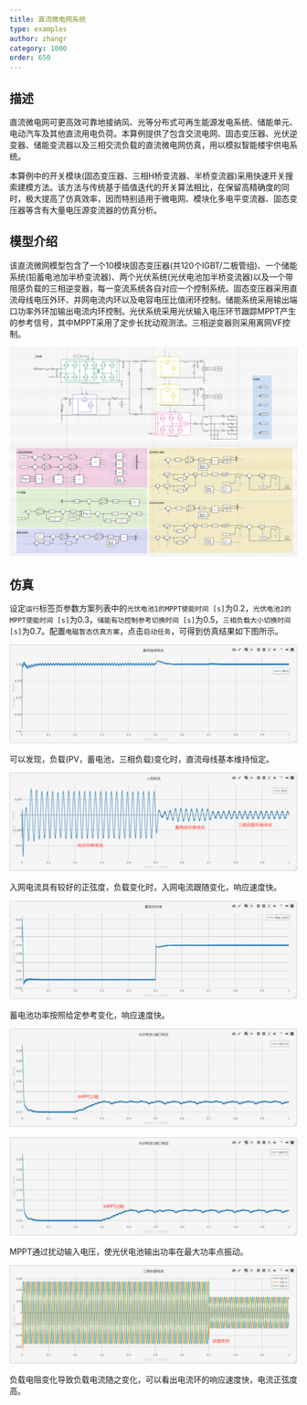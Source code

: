 ```yaml
---
title: 直流微电网系统
type: examples
author: zhangr
category: 1000
order: 650
---
```


## 描述
直流微电网可更高效可靠地接纳风、光等分布式可再生能源发电系统、储能单元、电动汽车及其他直流用电负荷。本算例提供了包含交流电网、固态变压器、光伏逆变器、储能变流器以及三相交流负载的直流微电网仿真，用以模拟智能楼宇供电系统。

本算例中的开关模块(固态变压器、三相H桥变流器、半桥变流器)采用快速开关搜索建模方法。该方法与传统基于插值迭代的开关算法相比，在保留高精确度的同时，极大提高了仿真效率，因而特别适用于微电网、模块化多电平变流器、固态变压器等含有大量电压源变流器的仿真分析。

## 模型介绍
该直流微网模型包含了一个10模块固态变压器(共120个IGBT/二极管组)、一个储能系统(铅蓄电池加半桥变流器)、两个光伏系统(光伏电池加半桥变流器)以及一个带阻感负载的三相逆变器，每一变流系统各自对应一个控制系统。固态变压器采用直流母线电压外环、并网电流内环以及电容电压比值闭环控制。储能系统采用输出端口功率外环加输出电流内环控制。光伏系统采用光伏输入电压环节跟踪MPPT产生的参考信号，其中MPPT采用了定步长扰动观测法。三相逆变器则采用离网VF控制。

![直流微网的仿真电路图](./拓扑.png "拓扑图")

## 仿真

设定`运行`标签页参数方案列表中的`光伏电池1的MPPT使能时间 [s]`为0.2，`光伏电池2的MPPT使能时间 [s]`为0.3，`储能有功控制参考切换时间 [s]`为0.5，`三相负载大小切换时间 [s]`为0.7。配置`电磁暂态仿真方案`，点击`启动任务`，可得到仿真结果如下图所示。

![直流母线电压](./DCGrid2.png "仿真结果图")

可以发现，负载(PV，蓄电池，三相负载)变化时，直流母线基本维持恒定。

![入网电流](./DCGrid3.png "仿真结果图")

入网电流具有较好的正弦度，负载变化时，入网电流跟随变化，响应速度快。

![蓄电池功率](./DCGrid4.png "仿真结果图")

蓄电池功率按照给定参考变化，响应速度快。

![光伏电池1输入电压](./DCGrid5.png "仿真结果图")

![光伏电池2输入电压](./DCGrid6.png "仿真结果图")

MPPT通过扰动输入电压，使光伏电池输出功率在最大功率点振动。

![三相负载电流](./DCGrid7.png "仿真结果图")

负载电阻变化导致负载电流随之变化，可以看出电流环的响应速度快，电流正弦度高。
